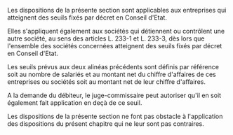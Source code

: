 Les dispositions de la présente section sont applicables aux entreprises qui atteignent des seuils fixés par décret en Conseil d'Etat.  

  

Elles s'appliquent également aux sociétés qui détiennent ou contrôlent une autre société, au sens des articles L. 233-1 et L. 233-3, dès lors que l'ensemble des sociétés concernées atteignent des seuils fixés par décret en Conseil d'Etat.  

  

Les seuils prévus aux deux alinéas précédents sont définis par référence soit au nombre de salariés et au montant net du chiffre d'affaires de ces entreprises ou sociétés soit au montant net de leur chiffre d'affaires.  

  

A la demande du débiteur, le juge-commissaire peut autoriser qu'il en soit également fait application en deçà de ce seuil.  

  

Les dispositions de la présente section ne font pas obstacle à l'application des dispositions du présent chapitre qui ne leur sont pas contraires.


